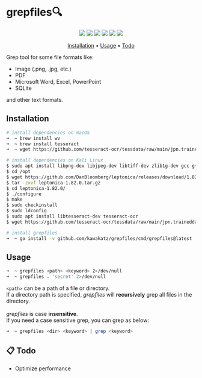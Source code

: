 # grepfiles🔍
<p align="center">
<a href="https://opensource.org/licenses/MIT"><img src="https://img.shields.io/badge/license-MIT-_red.svg"></a>
<a href="https://github.com/kawakatz/grepfiles/issues"><img src="https://img.shields.io/badge/contributions-welcome-brightgreen.svg?style=flat"></a>
<a href="https://goreportcard.com/badge/github.com/kawakatz/grepfiles"><img src="https://goreportcard.com/badge/github.com/kawakatz/grepfiles"></a>
<a href="https://github.com/kawakatz/grepfiles/releases"><img src="https://img.shields.io/github/v/release/kawakatz/grepfiles"></a>
<a href="https://github.com/kawakatz/grepfiles/blob/master/go.mod"><img src="https://img.shields.io/github/go-mod/go-version/kawakatz/grepfiles"></a>
<a href="https://x.com/kawakatz"><img src="https://img.shields.io/twitter/follow/kawakatz"></a>
</p>

<p align="center">
  <a href="#installation">Installation</a> •
  <a href="#usage">Usage</a>  •
  <a href="#-todo">Todo</a>
</p>

Grep tool for some file formats like:
- Image (.png, .jpg, etc.)
- PDF
- Microsoft Word, Excel, PowerPoint
- SQLite

and other text formats.

## Installation
```sh
# install dependencies on macOS
➜  ~ brew install wv
➜  ~ brew install tesseract
➜  ~ wget https://github.com/tesseract-ocr/tessdata/raw/main/jpn.traineddata -O /usr/local/share/tessdata/jpn.traineddata # add japanese data

# install dependencies on Kali Linux
$ sudo apt install libpng-dev libjpeg-dev libtiff-dev zlib1g-dev gcc g++ autoconf automake libtool checkinstall
$ cd /opt
$ wget https://github.com/DanBloomberg/leptonica/releases/download/1.82.0/leptonica-1.82.0.tar.gz # download the latest release from GitHub (https://github.com/DanBloomberg/leptonica/)
$ tar -zxvf leptonica-1.82.0.tar.gz
$ cd leptonica-1.82.0/
$ ./configure
$ make
$ sudo checkinstall
$ sudo ldconfig
$ sudo apt install libtesseract-dev tesseract-ocr
$ wget https://github.com/tesseract-ocr/tessdata/raw/main/jpn.traineddata -O /usr/local/share/tessdata/jpn.traineddata # add japanese data

# install grepfiles
➜  ~ go install -v github.com/kawakatz/grepfiles/cmd/grepfiles@latest
```

## Usage
```sh
➜  ~ grepfiles <path> <keyword> 2>/dev/null
➜  ~ grepfiles . 'secret' 2>/dev/null
```

`<path>` can be a path of a file or directory.<br>
If a directory path is specified, *grepfiles* will **recursively** grep all files in the directory.<br>
<br>
*grepfiles* is case **insensitive**.<br>
If you need a case sensitive grep, you can grep as below:
```sh
➜  ~ grepfiles <dir> <keyword> | grep <keyword>
```

## 📋 Todo
- Optimize performance
